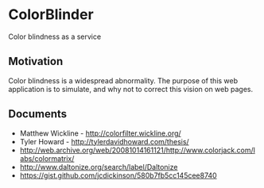 # ColorBlinder
Color blindness as a service

## Motivation

Color blindness is a widespread abnormality. The purpose of this web application is to simulate, and why not to correct this vision on web pages.

## Documents

- Matthew Wickline - http://colorfilter.wickline.org/
- Tyler Howard - http://tylerdavidhoward.com/thesis/
- http://web.archive.org/web/20081014161121/http://www.colorjack.com/labs/colormatrix/
- http://www.daltonize.org/search/label/Daltonize
- https://gist.github.com/jcdickinson/580b7fb5cc145cee8740
